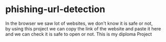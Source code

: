 # phishing-url-detection
In the browser we saw lot of websites, we don't know it is safe or not,<br> by using this project we can copy the link of the website and paste it here and we can check it is safe to open or not.
This is my diploma Project

